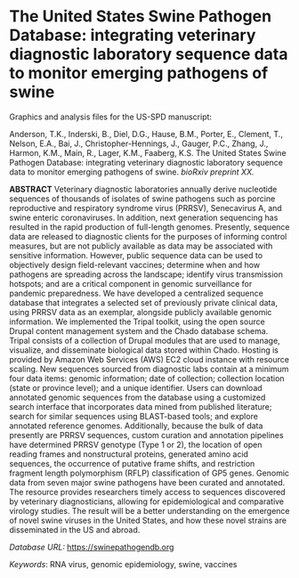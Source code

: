 # The United States Swine Pathogen Database: integrating veterinary diagnostic laboratory sequence data to monitor emerging pathogens of swine

Graphics and analysis files for the US-SPD manuscript:

Anderson, T.K., Inderski, B., Diel, D.G., Hause, B.M., Porter, E., Clement, T., Nelson, E.A., Bai, J., Christopher-Hennings, J., Gauger, P.C., Zhang, J., Harmon, K.M., Main, R., Lager, K.M., Faaberg, K.S. The United States Swine Pathogen Database: integrating veterinary diagnostic laboratory sequence data to monitor emerging pathogens of swine. _bioRxiv preprint XX._

**ABSTRACT**
Veterinary diagnostic laboratories annually derive nucleotide sequences of thousands of isolates of swine pathogens such as porcine reproductive and respiratory syndrome virus (PRRSV), Senecavirus A, and swine enteric coronaviruses. In addition, next generation sequencing has resulted in the rapid production of full-length genomes. Presently, sequence data are released to diagnostic clients for the purposes of informing control measures, but are not publicly available as data may be associated with sensitive information. However, public sequence data can be used to objectively design field-relevant vaccines; determine when and how pathogens are spreading across the landscape; identify virus transmission hotspots; and are a critical component in genomic surveillance for pandemic preparedness. We have developed a centralized sequence database that integrates a selected set of previously private clinical data, using PRRSV data as an exemplar, alongside publicly available genomic information. We implemented the Tripal toolkit, using the open source Drupal content management system and the Chado database schema. Tripal consists of a collection of Drupal modules that are used to manage, visualize, and disseminate biological data stored within Chado. Hosting is provided by Amazon Web Services (AWS) EC2 cloud instance with resource scaling. New sequences sourced from diagnostic labs contain at a minimum four data items: genomic information; date of collection; collection location (state or province level); and a unique identifier. Users can download annotated genomic sequences from the database using a customized search interface that incorporates data mined from published literature; search for similar sequences using BLAST-based tools; and explore annotated reference genomes. Additionally, because the bulk of data presently are PRRSV sequences, custom curation and annotation pipelines have determined PRRSV genotype (Type 1 or 2), the location of open reading frames and nonstructural proteins, generated amino acid sequences, the occurrence of putative frame shifts, and restriction fragment length polymorphism (RFLP) classification of GP5 genes. Genomic data from seven major swine pathogens have been curated and annotated. The resource provides researchers timely access to sequences discovered by veterinary diagnosticians, allowing for epidemiological and comparative virology studies. The result will be a better understanding on the emergence of novel swine viruses in the United States, and how these novel strains are disseminated in the US and abroad.

_Database URL:_ https://swinepathogendb.org

_Keywords_: RNA virus, genomic epidemiology, swine, vaccines

